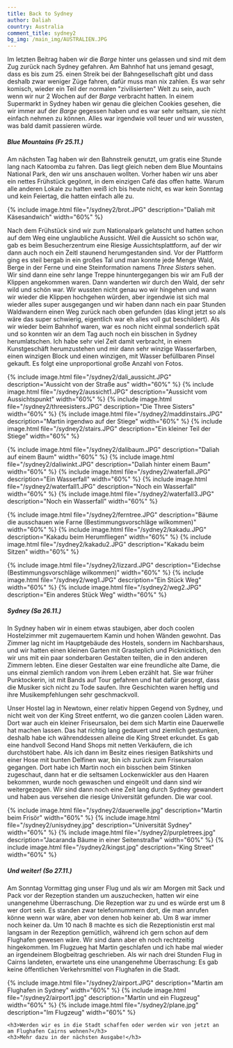 ```yaml
---
title: Back to Sydney
author: Daliah
country: Australia
comment_title: sydney2
bg_img: /main_img/AUSTRALIEN.JPG
---
```


Im letzten Beitrag haben wir die *Barge* hinter uns gelassen und sind mit dem Zug zurück nach Sydney gefahren. Am Bahnhof hat uns jemand gesagt, dass es bis zum 25. einen Streik bei der Bahngesellschaft gibt und dass deshalb zwar weniger Züge fahren, dafür muss man nix zahlen. Es war sehr komisch, wieder ein Teil der normalen "zivilisierten" Welt zu sein, auch wenn wir nur 2 Wochen auf der *Barge* verbracht hatten. In einem Supermarkt in Sydney haben wir genau die gleichen Cookies gesehen, die wir immer auf der *Barge* gegessen haben und es war sehr seltsam, sie nicht einfach nehmen zu können. Alles war irgendwie voll teuer und wir wussten, was bald damit passieren würde.

##### Blue Mountains (Fr 25.11.)
Am nächsten Tag haben wir den Bahnstreik genutzt, um gratis eine Stunde lang nach Katoomba zu fahren. Das liegt gleich neben dem Blue Mountains National Park, den wir uns anschauen wollten. Vorher haben wir uns aber ein nettes Frühstück gegönnt, in dem einzigen Café das offen hatte. Warum alle anderen Lokale zu hatten weiß ich bis heute nicht, es war kein Sonntag und kein Feiertag, die hatten einfach alle zu. 

{% include image.html file="/sydney2/brot.JPG" description="Daliah mit Käsesandwich" width="60%" %}

Nach dem Frühstück sind wir zum Nationalpark gelatscht und hatten schon auf dem Weg eine unglaubliche Aussicht. Weil die Aussicht so schön war, gab es beim Besucherzentrum eine Riesige Aussichtsplattform, auf der wir dann auch noch ein Zeitl staunend herumgestanden sind. Vor der Plattform ging es steil bergab in ein großes Tal und man konnte jede Menge Wald, Berge in der Ferne und eine Steinformation namens *Three Sisters* sehen. Wir sind dann eine sehr lange Treppe hinuntergegangen bis wir am Fuß der Klippen angekommen waren. Dann wanderten wir durch den Wald, der sehr wild und schön war. Wir wussten nicht genau wo wir hingehen und wann wir wieder die Klippen hochgehen würden, aber irgendwie ist sich mal wieder alles super ausgegangen und wir haben dann nach ein paar Stunden Waldwandern einen Weg zurück nach oben gefunden (das klingt jetzt so als wäre das super schwierig, eigentlich war eh alles voll gut beschildert). Als wir wieder beim Bahnhof waren, war es noch nicht einmal sonderlich spät und so konnten wir an dem Tag auch noch ein bisschen in Sydney herumlatschen. Ich habe sehr viel Zeit damit verbracht, in einem Kunstgeschäft herumzustehen und mir dann sehr winzige Wasserfarben, einen winzigen Block und einen winzigen, mit Wasser befüllbaren Pinsel gekauft. Es folgt eine unproportional große Anzahl von Fotos.

{% include image.html file="/sydney2/dali_aussicht.JPG" description="Aussicht von der Straße aus" width="60%" %}
{% include image.html file="/sydney2/aussicht1.JPG" description="Aussicht vom Aussichtspunkt" width="60%" %}
{% include image.html file="/sydney2/threesisters.JPG" description="Die Three Sisters" width="60%" %}
{% include image.html file="/sydney2/maddinstairs.JPG" description="Martin irgendwo auf der Stiege" width="60%" %}
{% include image.html file="/sydney2/stairs.JPG" description="Ein kleiner Teil der Stiege" width="60%" %}

{% include image.html file="/sydney2/dalibaum.JPG" description="Daliah auf einem Baum" width="60%" %}
{% include image.html file="/sydney2/daliwinkt.JPG" description="Daliah hinter einem Baum" width="60%" %}
{% include image.html file="/sydney2/waterfall.JPG" description="Ein Wasserfall" width="60%" %}
{% include image.html file="/sydney2/waterfall1.JPG" description="Noch ein Wasserfall" width="60%" %}
{% include image.html file="/sydney2/waterfall3.JPG" description="Noch ein Wasserfall" width="60%" %}

{% include image.html file="/sydney2/ferntree.JPG" description="Bäume die ausschauen wie Farne (Bestimmungsvorschläge wilkommen)" width="60%" %}
{% include image.html file="/sydney2/kakadu.JPG" description="Kakadu beim Herumfliegen" width="60%" %}
{% include image.html file="/sydney2/kakadu2.JPG" description="Kakadu beim Sitzen" width="60%" %}

{% include image.html file="/sydney2/lizzard.JPG" description="Eidechse (Bestimmungsvorschläge wilkommen)" width="60%" %}
{% include image.html file="/sydney2/weg1.JPG" description="Ein Stück Weg" width="60%" %}
{% include image.html file="/sydney2/weg2.JPG" description="Ein anderes Stück Weg" width="60%" %}

##### Sydney (Sa 26.11.)
In Sydney haben wir in einem etwas staubigen, aber doch coolen Hostelzimmer mit zugemauertem Kamin und hohen Wänden gewohnt. Das Zimmer lag nicht im Hauptgebäude des Hostels, sondern im Nachbarshaus, und wir hatten einen kleinen Garten mit Grasteplich und Picknicktisch, den wir uns mit ein paar sonderbaren Gestalten teilten, die in den anderen Zimmern lebten. Eine dieser Gestalten war eine freundliche alte Dame, die uns einmal ziemlich random von ihrem Leben erzählt hat. Sie war früher Punktockerin, ist mit Bands auf Tour gefahren und hat dafür gesorgt, dass die Musiker sich nicht zu Tode saufen. Ihre Geschichten waren heftig und ihre Musikempfehlungen sehr geschmackvoll.

Unser Hostel lag in Newtown, einer relativ hippen Gegend von Sydney, und nicht weit von der King Street entfernt, wo die ganzen coolen Läden waren. Dort war auch ein kleiner Friseursalon, bei dem sich Martin eine Dauerwelle hat machen lassen. Das hat richtig lang gedauert und ziemlich gestunken, deshalb habe ich währenddessen alleine die King Street erkundet. Es gab eine handvoll Second Hand Shops mit netten Verkäufern, die ich durchstöbert habe. Als ich dann im Besitz eines riesigen Batikshirts und einer Hose mit bunten Delfinen war, bin ich zurück zum Friseursalon gegangen. Dort habe ich Martin noch ein bisschen beim Stinken zugeschaut, dann hat er die seltsamen Lockenwickler aus den Haaren bekommen, wurde noch gewaschen und eingeölt und dann sind wir weitergezogen. Wir sind dann noch eine Zeit lang durch Sydney gewandert und haben aus versehen die riesige Universität gefunden. Die war cool.

{% include image.html file="/sydney2/dauerwelle.jpg" description="Martin beim Frisör" width="60%" %}
{% include image.html file="/sydney2/unisydney.jpg" description="Universität Sydney" width="60%" %}
{% include image.html file="/sydney2/purpletrees.jpg" description="Jacaranda Bäume in einer Seitenstraßw" width="60%" %}
{% include image.html file="/sydney2/kingst.jpg" description="King Street" width="60%" %}

##### Und weiter! (So 27.11.)
Am Sonntag Vormittag ging unser Flug und als wir am Morgen mit Sack und Pack vor der Rezeption standen um auszuchecken, hatten wir eine unangenehme Überraschung. Die Rezeption war zu und es würde erst um 8 wer dort sein. Es standen zwar telefonnummern dort, die man anrufen könne wenn war wäre, aber von denen hob keiner ab. Um 8 war immer noch keiner da. Um 10 nach 8 machte es sich die Rezeptionistin erst mal langsam in der Rezeption gemütlich, während ich gern schon auf dem Flughafen gewesen wäre. Wir sind dann aber eh noch rechtzeitig hingekommen. Im Flugzueg hat Martin geschlafen und ich habe mal wieder an irgendeinem Blogbeitrag geschrieben. Als wir nach drei Stunden Flug in Cairns landeten, erwartete uns eine unangenehme Überraschung: Es gab keine öffentlichen Verkehrsmittel von Flughafen in die Stadt.

{% include image.html file="/sydney2/airport.JPG" description="Martin am Flughafen in Sydney" width="60%" %}
{% include image.html file="/sydney2/airport1.jpg" description="Martin und ein Flugzeug" width="60%" %}
{% include image.html file="/sydney2/plane.jpg" description="Im Flugzeug" width="60%" %}

<div class="teaser">

    <h3>Werden wir es in die Stadt schaffen oder werden wir von jetzt an am Flughafen Cairns wohnen?</h3>
    <h3>Mehr dazu in der nächsten Ausgabe!</h3>

</div>

